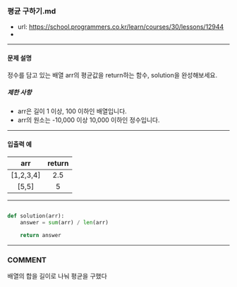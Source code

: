 ### 평균 구하기.md

 - url: https://school.programmers.co.kr/learn/courses/30/lessons/12944
 - 
 --------
 
#### 문제 설명
정수를 담고 있는 배열 arr의 평균값을 return하는 함수, solution을 완성해보세요.

##### 제한 사항
 - arr은 길이 1 이상, 100 이하인 배열입니다.
 - arr의 원소는 -10,000 이상 10,000 이하인 정수입니다.
 
--------
 
#### 입출력 예
|arr|return|
|:---:|:---:|
|[1,2,3,4]|2.5|
|[5,5]|5|
 
--------



```python

def solution(arr):
    answer = sum(arr) / len(arr)
    
    return answer

```

------
### COMMENT
배열의 합을 길이로 나눠 평균을 구했다

